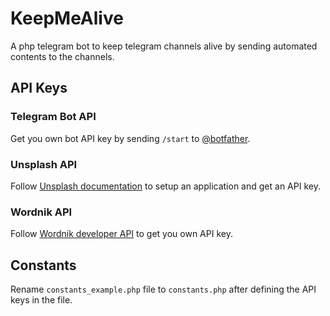 # KeepMeAlive
A php telegram bot to keep telegram channels alive by sending automated contents to the channels.

## API Keys

### Telegram Bot API

Get you own bot API key by sending `/start` to [@botfather](https://t.me/botfather).

### Unsplash API

Follow [Unsplash documentation](https://unsplash.com/documentation) to setup an application and get an API key.

### Wordnik API

Follow [Wordnik developer API](https://developer.wordnik.com/) to get you own API key.

## Constants

Rename `constants_example.php` file to `constants.php` after defining the API keys in the file.

